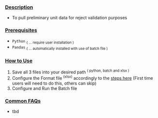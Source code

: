 ### <ins>Description</ins>
- To pull preliminary unit data for reject validation purposes

### <ins>Prerequisites</ins> 
- `Python`  <sub>( ... require user installation )</sub>
- `Pandas` <sub>( ... automatically installed with use of batch file )</sub>

### <ins>How to Use</ins>
1) Save all 3 files into your desired path <sup>( python, batch and xlsx )</sup>
2) Configure the Format file <sup>(xlsx)</sup> accordingly to the [steps here](ConfiguringTheFormatFile.md)   (First time users will need to do this, others can skip)
3) Configure and Run the Batch file

### <ins>Common FAQs</ins>
- tbd
